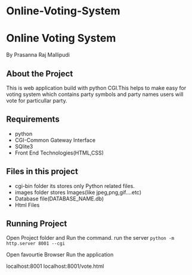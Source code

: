 # Online-Voting-System

# Online Voting System
By Prasanna Raj Mallipudi
## About the Project
   This is web application build with python CGI.This helps to make easy for voting system which contains party symbols and party names users will vote for particullar party.

## Requirements
  - python
  - CGI-Common Gateway Interface
  - SQlite3 
  - Front End Technologies(HTML,CSS)

## Files in this project
   - cgi-bin folder its stores only Python related files.
   - images folder stores Images(like jpeg,png,gif....etc)
   - Database file(DATABASE_NAME.db)
   - Html Files

## Running Project
   Open Project folder and Run the command.
   run the server `python -m http.server 8001 --cgi`

Open favourtie Browser Run the application
 
  localhost:8001
  localhost:8001/vote.html
